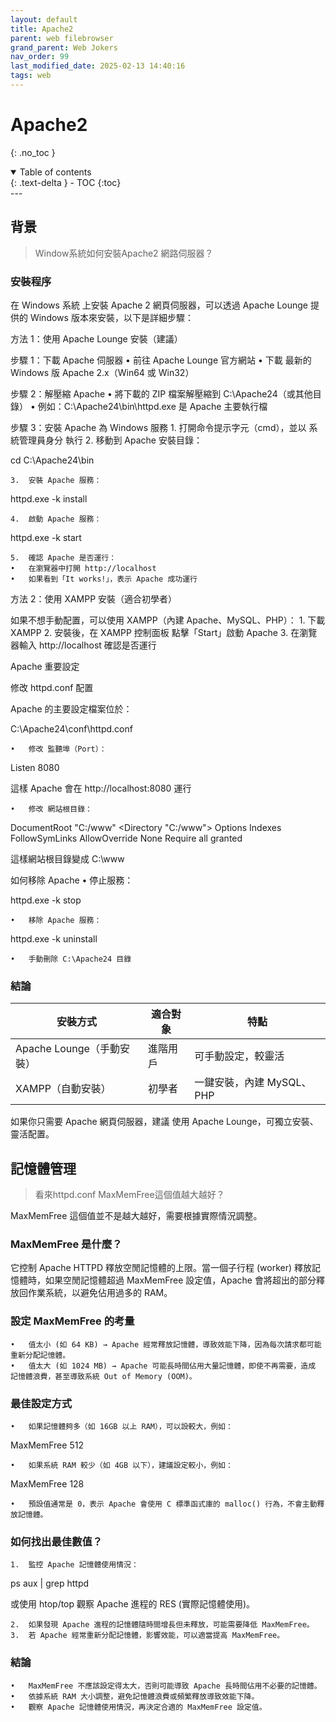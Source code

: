 ```yaml
---
layout: default
title: Apache2
parent: web filebrowser
grand_parent: Web Jokers
nav_order: 99
last_modified_date: 2025-02-13 14:40:16
tags: web
---
```


#  Apache2
{: .no_toc }

<details open markdown="block">
  <summary>
    Table of contents
  </summary>
  {: .text-delta }
- TOC
{:toc}
</details>
---

## 背景

> Window系統如何安裝Apache2 網路伺服器？

### 安裝程序

在 Windows 系統 上安裝 Apache 2 網頁伺服器，可以透過 Apache Lounge 提供的 Windows 版本來安裝，以下是詳細步驟：

方法 1：使用 Apache Lounge 安裝（建議）

步驟 1：下載 Apache 伺服器
	•	前往 Apache Lounge 官方網站
	•	下載 最新的 Windows 版 Apache 2.x（Win64 或 Win32）

步驟 2：解壓縮 Apache
	•	將下載的 ZIP 檔案解壓縮到 C:\Apache24（或其他目錄）
	•	例如：C:\Apache24\bin\httpd.exe 是 Apache 主要執行檔

步驟 3：安裝 Apache 為 Windows 服務
	1.	打開命令提示字元（cmd），並以 系統管理員身分 執行
	2.	移動到 Apache 安裝目錄：

cd C:\Apache24\bin


	3.	安裝 Apache 服務：

httpd.exe -k install


	4.	啟動 Apache 服務：

httpd.exe -k start


	5.	確認 Apache 是否運行：
	•	在瀏覽器中打開 http://localhost
	•	如果看到「It works!」，表示 Apache 成功運行

方法 2：使用 XAMPP 安裝（適合初學者）

如果不想手動配置，可以使用 XAMPP（內建 Apache、MySQL、PHP）：
	1.	下載 XAMPP
	2.	安裝後，在 XAMPP 控制面板 點擊「Start」啟動 Apache
	3.	在瀏覽器輸入 http://localhost 確認是否運行

Apache 重要設定

修改 httpd.conf 配置

Apache 的主要設定檔案位於：

C:\Apache24\conf\httpd.conf

	•	修改 監聽埠（Port）：

Listen 8080

這樣 Apache 會在 http://localhost:8080 運行

	•	修改 網站根目錄：

DocumentRoot "C:/www"
<Directory "C:/www">
    Options Indexes FollowSymLinks
    AllowOverride None
    Require all granted
</Directory>

這樣網站根目錄變成 C:\www

如何移除 Apache
	•	停止服務：

httpd.exe -k stop


	•	移除 Apache 服務：

httpd.exe -k uninstall


	•	手動刪除 C:\Apache24 目錄

### 結論

安裝方式|適合對象|特點
|-|-|-
Apache Lounge（手動安裝）|進階用戶|可手動設定，較靈活
XAMPP（自動安裝）|初學者|一鍵安裝，內建 MySQL、PHP

如果你只需要 Apache 網頁伺服器，建議 使用 Apache Lounge，可獨立安裝、靈活配置。

## 記憶體管理

> 看來httpd.conf MaxMemFree這個值越大越好？

MaxMemFree 這個值並不是越大越好，需要根據實際情況調整。

### MaxMemFree 是什麼？

它控制 Apache HTTPD 釋放空閒記憶體的上限。當一個子行程 (worker) 釋放記憶體時，如果空閒記憶體超過 MaxMemFree 設定值，Apache 會將超出的部分釋放回作業系統，以避免佔用過多的 RAM。

### 設定 MaxMemFree 的考量
	•	值太小 (如 64 KB) → Apache 經常釋放記憶體，導致效能下降，因為每次請求都可能重新分配記憶體。
	•	值太大 (如 1024 MB) → Apache 可能長時間佔用大量記憶體，即使不再需要，造成 記憶體浪費，甚至導致系統 Out of Memory (OOM)。

### 最佳設定方式
	•	如果記憶體夠多（如 16GB 以上 RAM），可以設較大，例如：

MaxMemFree 512


	•	如果系統 RAM 較少（如 4GB 以下），建議設定較小，例如：

MaxMemFree 128


	•	預設值通常是 0，表示 Apache 會使用 C 標準函式庫的 malloc() 行為，不會主動釋放記憶體。

### 如何找出最佳數值？
	1.	監控 Apache 記憶體使用情況：

ps aux | grep httpd

或使用 htop/top 觀察 Apache 進程的 RES (實際記憶體使用)。

	2.	如果發現 Apache 進程的記憶體隨時間增長但未釋放，可能需要降低 MaxMemFree。
	3.	若 Apache 經常重新分配記憶體，影響效能，可以適當提高 MaxMemFree。

### 結論

	•	MaxMemFree 不應該設定得太大，否則可能導致 Apache 長時間佔用不必要的記憶體。
	•	依據系統 RAM 大小調整，避免記憶體浪費或頻繁釋放導致效能下降。
	•	觀察 Apache 記憶體使用情況，再決定合適的 MaxMemFree 設定值。

